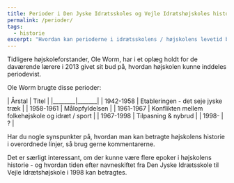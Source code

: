 ```yaml
---
title: Perioder i Den Jyske Idrætsskoles og Vejle Idrætshøjskoles historie
permalink: /perioder/
tags:
  - historie
excerpt: "Hvordan kan perioderne i idrætsskolens / højskolens levetid beskrives historisk?"
---
```


Tidligere højskoleforstander, Ole Worm, har i et oplæg holdt for de daværende lærere i 2013 givet sit bud på, hvordan højskolen kunne inddeles periodevist.

Ole Worm brugte disse perioder:

| Årstal | Titel |
|________|_______|
| 1942-1958 | Etableringen - det seje jyske træk |
| 1958-1961 | Målopfyldelsen |
| 1961-1967 | Konflikten mellem folkehøjskole og idræt / sport |
| 1967-1998 | Tilpasning & nybrud |
| 1998- | ? |

Har du nogle synspunkter på, hvordan man kan betragte højskolens historie i overordnede linjer, så brug gerne kommentarerne.

Det er særligt interessant, om der kunne være flere epoker i højskolens historie - og hvordan tiden efter navneskiftet fra Den Jyske Idrætsskole til Vejle Idrætshøjskole i 1998 kan betragtes. 
